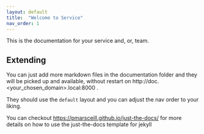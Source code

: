 ```yaml
---
layout: default
title:  "Welcome to Service"
nav_order: 1
---
```


This is the documentation for your service and, or, team.

## Extending

You can just add more markdown files in the documentation folder and they will be picked up and available, without restart on http://doc.<your_chosen_domain>.local:8000 .

They should use the `default` layout and you can adjust the nav order to your liking.

You can checkout https://pmarsceill.github.io/just-the-docs/ for more details on how to use the just-the-docs template for jekyll
